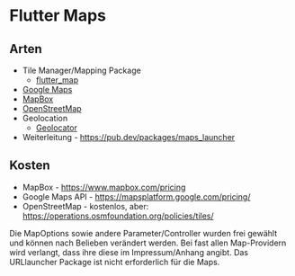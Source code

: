 # Flutter Maps

## Arten

- Tile Manager/Mapping Package
  - [flutter_map](https://pub.dev/packages/flutter_map)
- [Google Maps](https://pub.dev/packages/flutter_map)
- [MapBox](https://www.mapbox.com/)
- [OpenStreetMap](https://pub.dev/packages/flutter_osm_plugin)
- Geolocation
  - [Geolocator](https://pub.dev/packages/geolocator)
- Weiterleitung - https://pub.dev/packages/maps_launcher

## Kosten

- MapBox - https://www.mapbox.com/pricing
- Google Maps API - https://mapsplatform.google.com/pricing/
- OpenStreetMap - kostenlos, aber: https://operations.osmfoundation.org/policies/tiles/

Die MapOptions sowie andere Parameter/Controller wurden frei gewählt und können nach Belieben verändert werden.
Bei fast allen Map-Providern wird verlangt, dass ihre diese im Impressum/Anhang angibt. Das URLlauncher Package ist nicht erforderlich für die Maps.
